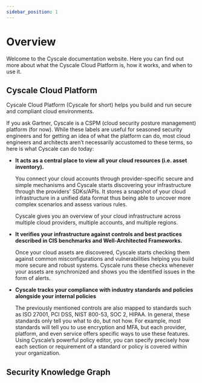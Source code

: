 ```yaml
---
sidebar_position: 1
---
```


# Overview

Welcome to the Cyscale documentation website. Here you can find out more about what the Cyscale Cloud Platform is, how it works, and when to use it.

## Cyscale Cloud Platform

Cyscale Cloud Platform (Cyscale for short) helps you build and run secure and compliant cloud environments.

If you ask Gartner, Cyscale is a CSPM (cloud security posture management) platform (for now). While these labels are useful for seasoned security engineers and for getting an idea of what the platform can do, most cloud engineers and architects aren’t necessarily accustomed to these terms, so here is what Cyscale can do today:

- **It acts as a central place to view all your cloud resources (i.e. asset inventory).**

  You connect your cloud accounts through provider-specific secure and simple mechanisms and Cyscale starts discovering your infrastructure through the providers' SDKs/APIs. It stores a snapshot of your cloud infrastructure in a unified data format thus being able to uncover more complex scenarios and assess various rules.

  Cyscale gives you an overview of your cloud infrastructure across multiple cloud providers, multiple accounts, and multiple regions.

- **It verifies your infrastructure against controls and best practices described in CIS benchmarks and Well-Architected Frameworks.**

  Once your cloud assets are discovered, Cyscale starts checking them against common misconfigurations and vulnerabilities helping you build more secure and robust systems. Cyscale runs these checks whenever your assets are synchronized and shows you the identified issues in the form of alerts.

- **Cyscale tracks your compliance with industry standards and policies alongside your internal policies**

  The previously mentioned controls are also mapped to standards such as ISO 27001, PCI DSS, NIST 800-53, SOC 2, HIPAA. In general, these standards only tell you what to do, but not how. For example, most standards will tell you to use encryption and MFA, but each provider, platform, and even service offers specific ways to use these features. Using Cyscale’s powerful policy editor, you can specify precisely how each section or requirement of a standard or policy is covered within your organization.

## Security Knowledge Graph
